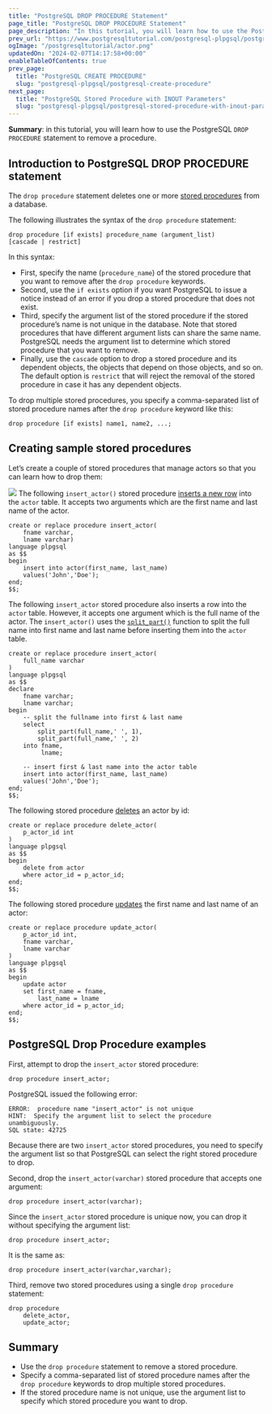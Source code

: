 ```yaml
---
title: "PostgreSQL DROP PROCEDURE Statement"
page_title: "PostgreSQL DROP PROCEDURE Statement"
page_description: "In this tutorial, you will learn how to use the PostgreSQL DROP PROCEDURE statement to remove a procedure."
prev_url: "https://www.postgresqltutorial.com/postgresql-plpgsql/postgresql-drop-procedure/"
ogImage: "/postgresqltutorial/actor.png"
updatedOn: "2024-02-07T14:17:58+00:00"
enableTableOfContents: true
prev_page: 
  title: "PostgreSQL CREATE PROCEDURE"
  slug: "postgresql-plpgsql/postgresql-create-procedure"
next_page: 
  title: "PostgreSQL Stored Procedure with INOUT Parameters"
  slug: "postgresql-plpgsql/postgresql-stored-procedure-with-inout-parameters"
---
```





**Summary**: in this tutorial, you will learn how to use the PostgreSQL `DROP PROCEDURE` statement to remove a procedure.


## Introduction to PostgreSQL DROP PROCEDURE statement

The `drop procedure` statement deletes one or more [stored procedures](postgresql-create-procedure) from a database.

The following illustrates the syntax of the `drop procedure` statement:


```pgsql
drop procedure [if exists] procedure_name (argument_list)
[cascade | restrict]
```
In this syntax:

* First, specify the name (`procedure_name`) of the stored procedure that you want to remove after the `drop procedure` keywords.
* Second, use the `if exists` option if you want PostgreSQL to issue a notice instead of an error if you drop a stored procedure that does not exist.
* Third, specify the argument list of the stored procedure if the stored procedure’s name is not unique in the database. Note that stored procedures that have different argument lists can share the same name. PostgreSQL needs the argument list to determine which stored procedure that you want to remove.
* Finally, use the `cascade` option to drop a stored procedure and its dependent objects, the objects that depend on those objects, and so on. The default option is `restrict` that will reject the removal of the stored procedure in case it has any dependent objects.

To drop multiple stored procedures, you specify a comma\-separated list of stored procedure names after the `drop procedure` keyword like this:


```pgsql
drop procedure [if exists] name1, name2, ...;
```

## Creating sample stored procedures

Let’s create a couple of stored procedures that manage actors so that you can learn how to drop them:


![](/postgresqltutorial/actor.png)
The following `insert_actor()` stored procedure [inserts a new row](../postgresql-tutorial/postgresql-insert) into the `actor` table. It accepts two arguments which are the first name and last name of the actor.


```pgsql
create or replace procedure insert_actor(
	fname varchar, 
	lname varchar)
language plpgsql	
as $$
begin
	insert into actor(first_name, last_name)
	values('John','Doe');
end;
$$;
```
The following `insert_actor` stored procedure also inserts a row into the `actor` table. However, it accepts one argument which is the full name of the actor. The `insert_actor()` uses the [`split_part()`](../postgresql-string-functions/postgresql-split_part) function to split the full name into first name and last name before inserting them into the `actor` table.


```pgsql
create or replace procedure insert_actor(
	full_name varchar
)
language plpgsql	
as $$
declare
	fname varchar;
	lname varchar;
begin
	-- split the fullname into first & last name
	select 
		split_part(full_name,' ', 1),
		split_part(full_name,' ', 2)
	into fname,
	     lname;
	
	-- insert first & last name into the actor table
	insert into actor(first_name, last_name)
	values('John','Doe');
end;
$$;
```
The following stored procedure [deletes](../postgresql-tutorial/postgresql-delete) an actor by id:


```pgsql
create or replace procedure delete_actor(
	p_actor_id int
)
language plpgsql
as $$
begin
	delete from actor 
	where actor_id = p_actor_id;
end; 
$$;
```
The following stored procedure [updates](../postgresql-tutorial/postgresql-update) the first name and last name of an actor:


```pgsql
create or replace procedure update_actor(
	p_actor_id int,
	fname varchar,
	lname varchar
)
language plpgsql
as $$
begin
	update actor 
	set first_name = fname,
	    last_name = lname
	where actor_id = p_actor_id;
end; 
$$;
```

## PostgreSQL Drop Procedure examples

First, attempt to drop the `insert_actor` stored procedure:


```pgsql
drop procedure insert_actor;
```
PostgreSQL issued the following error:


```shell
ERROR:  procedure name "insert_actor" is not unique
HINT:  Specify the argument list to select the procedure unambiguously.
SQL state: 42725
```
Because there are two `insert_actor` stored procedures, you need to specify the argument list so that PostgreSQL can select the right stored procedure to drop.

Second, drop the `insert_actor(varchar)` stored procedure that accepts one argument:


```pgsql
drop procedure insert_actor(varchar);
```
Since the `insert_actor` stored procedure is unique now, you can drop it without specifying the argument list:


```pgsql
drop procedure insert_actor;
```
It is the same as:


```pgsql
drop procedure insert_actor(varchar,varchar);
```
Third, remove two stored procedures using a single `drop procedure` statement:


```pgsql
drop procedure 
	delete_actor, 
	update_actor;
```

## Summary

* Use the `drop procedure` statement to remove a stored procedure.
* Specify a comma\-separated list of stored procedure names after the `drop procedure` keywords to drop multiple stored procedures.
* If the stored procedure name is not unique, use the argument list to specify which stored procedure you want to drop.

